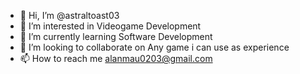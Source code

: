 - 👋 Hi, I’m @astraltoast03
- 👀 I’m interested in Videogame Development
- 🌱 I’m currently learning Software Development
- 💞️ I’m looking to collaborate on Any game i can use as experience
- 📫 How to reach me alanmau0203@gmail.com

<!---
astraltoast03/astraltoast03 is a ✨ special ✨ repository because its `README.md` (this file) appears on your GitHub profile.
You can click the Preview link to take a look at your changes.
--->
